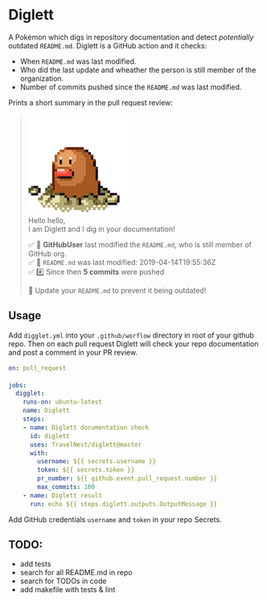 # Diglett 
A Pokémon which digs in repository documentation and detect _potentially_ outdated `README.md`. Diglett is a GitHub action and it checks:
 - When `README.md` was last modified.
 - Who did the last update and wheather the person is still member of the organization.  
 - Number of commits pushed since the `README.md` was last modified. 

Prints a short summary in the pull request review:
> ![diglett](https://raw.githubusercontent.com/TravelNest/diglett/master/diglett.gif)   
> Hello hello,  
> I am Diglett and I dig in your documentation! 
>
>:white_check_mark: :bust_in_silhouette: **GitHubUser** last modified the `README.md`, who is still member of GitHub org.  
:white_check_mark: :date: `README.md` was last modified: 2019-04-14T19:55:36Z   
:white_check_mark: :hash: Since then **5 commits** were pushed   
>
>:memo: Update your `README.md` to prevent it being outdated! 


## Usage
Add `digglet.yml` into your `.github/worflow` directory in root of your github repo. Then on each pull request Diglett will check
your repo documentation and post a comment in your PR review.
```yaml
on: pull_request

jobs:
  digglet:
    runs-on: ubuntu-latest
    name: Diglett
    steps:
    - name: Diglett documentation check
      id: diglett
      uses: TravelNest/diglett@master
      with:
        username: ${{ secrets.username }}
        token: ${{ secrets.token }}
        pr_number: ${{ github.event.pull_request.number }}
        max_commits: 100
    - name: Diglett result
      run: echo ${{ steps.diglett.outputs.OutputMessage }} 
```

Add GitHub credentials `username` and `token` in your repo Secrets.

## TODO:
 - add tests
 - search for all README.md in repo
 - search for TODOs in code
 - add makefile with tests & lint

